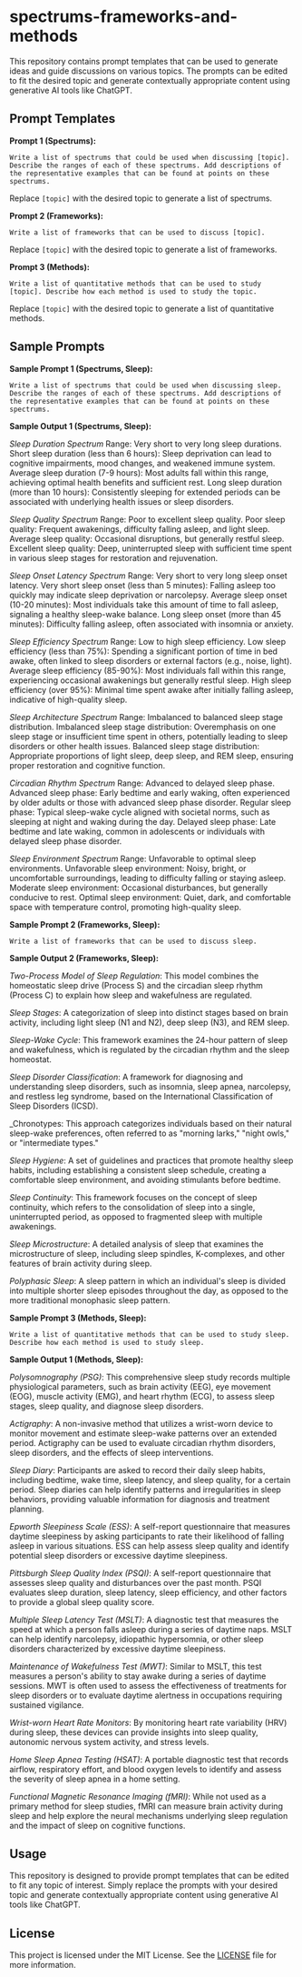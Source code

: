 # spectrums-frameworks-and-methods

This repository contains prompt templates that can be used to generate ideas and guide discussions on various topics. The prompts can be edited to fit the desired topic and generate contextually appropriate content using generative AI tools like ChatGPT.

## Prompt Templates

**Prompt 1 (Spectrums):**

```
Write a list of spectrums that could be used when discussing [topic]. Describe the ranges of each of these spectrums. Add descriptions of the representative examples that can be found at points on these spectrums.
```

Replace `[topic]` with the desired topic to generate a list of spectrums.

**Prompt 2 (Frameworks):**

```
Write a list of frameworks that can be used to discuss [topic].
```

Replace `[topic]` with the desired topic to generate a list of frameworks.

**Prompt 3 (Methods):**

```
Write a list of quantitative methods that can be used to study [topic]. Describe how each method is used to study the topic.
```

Replace `[topic]` with the desired topic to generate a list of quantitative methods.

## Sample Prompts

**Sample Prompt 1 (Spectrums, Sleep):**

```
Write a list of spectrums that could be used when discussing sleep. Describe the ranges of each of these spectrums. Add descriptions of the representative examples that can be found at points on these spectrums.
```

**Sample Output 1 (Spectrums, Sleep):**

_Sleep Duration Spectrum_
Range: Very short to very long sleep durations.
Short sleep duration (less than 6 hours): Sleep deprivation can lead to cognitive impairments, mood changes, and weakened immune system.
Average sleep duration (7-9 hours): Most adults fall within this range, achieving optimal health benefits and sufficient rest.
Long sleep duration (more than 10 hours): Consistently sleeping for extended periods can be associated with underlying health issues or sleep disorders.

_Sleep Quality Spectrum_
Range: Poor to excellent sleep quality.
Poor sleep quality: Frequent awakenings, difficulty falling asleep, and light sleep.
Average sleep quality: Occasional disruptions, but generally restful sleep.
Excellent sleep quality: Deep, uninterrupted sleep with sufficient time spent in various sleep stages for restoration and rejuvenation.

_Sleep Onset Latency Spectrum_
Range: Very short to very long sleep onset latency.
Very short sleep onset (less than 5 minutes): Falling asleep too quickly may indicate sleep deprivation or narcolepsy.
Average sleep onset (10-20 minutes): Most individuals take this amount of time to fall asleep, signaling a healthy sleep-wake balance.
Long sleep onset (more than 45 minutes): Difficulty falling asleep, often associated with insomnia or anxiety.

_Sleep Efficiency Spectrum_
Range: Low to high sleep efficiency.
Low sleep efficiency (less than 75%): Spending a significant portion of time in bed awake, often linked to sleep disorders or external factors (e.g., noise, light).
Average sleep efficiency (85-90%): Most individuals fall within this range, experiencing occasional awakenings but generally restful sleep.
High sleep efficiency (over 95%): Minimal time spent awake after initially falling asleep, indicative of high-quality sleep.

_Sleep Architecture Spectrum_
Range: Imbalanced to balanced sleep stage distribution.
Imbalanced sleep stage distribution: Overemphasis on one sleep stage or insufficient time spent in others, potentially leading to sleep disorders or other health issues.
Balanced sleep stage distribution: Appropriate proportions of light sleep, deep sleep, and REM sleep, ensuring proper restoration and cognitive function.

_Circadian Rhythm Spectrum_
Range: Advanced to delayed sleep phase.
Advanced sleep phase: Early bedtime and early waking, often experienced by older adults or those with advanced sleep phase disorder.
Regular sleep phase: Typical sleep-wake cycle aligned with societal norms, such as sleeping at night and waking during the day.
Delayed sleep phase: Late bedtime and late waking, common in adolescents or individuals with delayed sleep phase disorder.

_Sleep Environment Spectrum_
Range: Unfavorable to optimal sleep environments.
Unfavorable sleep environment: Noisy, bright, or uncomfortable surroundings, leading to difficulty falling or staying asleep.
Moderate sleep environment: Occasional disturbances, but generally conducive to rest.
Optimal sleep environment: Quiet, dark, and comfortable space with temperature control, promoting high-quality sleep.

**Sample Prompt 2 (Frameworks, Sleep):**

```
Write a list of frameworks that can be used to discuss sleep.
```

**Sample Output 2 (Frameworks, Sleep):**

_Two-Process Model of Sleep Regulation_: This model combines the homeostatic sleep drive (Process S) and the circadian sleep rhythm (Process C) to explain how sleep and wakefulness are regulated.

_Sleep Stages_: A categorization of sleep into distinct stages based on brain activity, including light sleep (N1 and N2), deep sleep (N3), and REM sleep.

_Sleep-Wake Cycle_: This framework examines the 24-hour pattern of sleep and wakefulness, which is regulated by the circadian rhythm and the sleep homeostat.

_Sleep Disorder Classification_: A framework for diagnosing and understanding sleep disorders, such as insomnia, sleep apnea, narcolepsy, and restless leg syndrome, based on the International Classification of Sleep Disorders (ICSD).

_Chronotypes: This approach categorizes individuals based on their natural sleep-wake preferences, often referred to as "morning larks," "night owls," or "intermediate types."

_Sleep Hygiene_: A set of guidelines and practices that promote healthy sleep habits, including establishing a consistent sleep schedule, creating a comfortable sleep environment, and avoiding stimulants before bedtime.

_Sleep Continuity_: This framework focuses on the concept of sleep continuity, which refers to the consolidation of sleep into a single, uninterrupted period, as opposed to fragmented sleep with multiple awakenings.

_Sleep Microstructure_: A detailed analysis of sleep that examines the microstructure of sleep, including sleep spindles, K-complexes, and other features of brain activity during sleep.

_Polyphasic Sleep_: A sleep pattern in which an individual's sleep is divided into multiple shorter sleep episodes throughout the day, as opposed to the more traditional monophasic sleep pattern.

**Sample Prompt 3 (Methods, Sleep):**

```
Write a list of quantitative methods that can be used to study sleep. Describe how each method is used to study sleep.
```

**Sample Output 1 (Methods, Sleep):**

_Polysomnography (PSG)_: This comprehensive sleep study records multiple physiological parameters, such as brain activity (EEG), eye movement (EOG), muscle activity (EMG), and heart rhythm (ECG), to assess sleep stages, sleep quality, and diagnose sleep disorders.

_Actigraphy_: A non-invasive method that utilizes a wrist-worn device to monitor movement and estimate sleep-wake patterns over an extended period. Actigraphy can be used to evaluate circadian rhythm disorders, sleep disorders, and the effects of sleep interventions.

_Sleep Diary_: Participants are asked to record their daily sleep habits, including bedtime, wake time, sleep latency, and sleep quality, for a certain period. Sleep diaries can help identify patterns and irregularities in sleep behaviors, providing valuable information for diagnosis and treatment planning.

_Epworth Sleepiness Scale (ESS)_: A self-report questionnaire that measures daytime sleepiness by asking participants to rate their likelihood of falling asleep in various situations. ESS can help assess sleep quality and identify potential sleep disorders or excessive daytime sleepiness.

_Pittsburgh Sleep Quality Index (PSQI)_: A self-report questionnaire that assesses sleep quality and disturbances over the past month. PSQI evaluates sleep duration, sleep latency, sleep efficiency, and other factors to provide a global sleep quality score.

_Multiple Sleep Latency Test (MSLT)_: A diagnostic test that measures the speed at which a person falls asleep during a series of daytime naps. MSLT can help identify narcolepsy, idiopathic hypersomnia, or other sleep disorders characterized by excessive daytime sleepiness.

_Maintenance of Wakefulness Test (MWT)_: Similar to MSLT, this test measures a person's ability to stay awake during a series of daytime sessions. MWT is often used to assess the effectiveness of treatments for sleep disorders or to evaluate daytime alertness in occupations requiring sustained vigilance.

_Wrist-worn Heart Rate Monitors_: By monitoring heart rate variability (HRV) during sleep, these devices can provide insights into sleep quality, autonomic nervous system activity, and stress levels.

_Home Sleep Apnea Testing (HSAT)_: A portable diagnostic test that records airflow, respiratory effort, and blood oxygen levels to identify and assess the severity of sleep apnea in a home setting.

_Functional Magnetic Resonance Imaging (fMRI)_: While not used as a primary method for sleep studies, fMRI can measure brain activity during sleep and help explore the neural mechanisms underlying sleep regulation and the impact of sleep on cognitive functions.

## Usage

This repository is designed to provide prompt templates that can be edited to fit any topic of interest. Simply replace the prompts with your desired topic and generate contextually appropriate content using generative AI tools like ChatGPT.

## License

This project is licensed under the MIT License. See the [LICENSE](LICENSE) file for more information.
